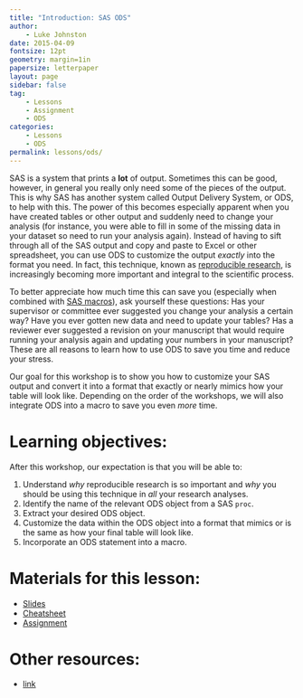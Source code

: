 ```yaml
---
title: "Introduction: SAS ODS"
author:
    - Luke Johnston
date: 2015-04-09
fontsize: 12pt
geometry: margin=1in
papersize: letterpaper
layout: page
sidebar: false
tag:
    - Lessons
    - Assignment
    - ODS
categories:
    - Lessons
    - ODS
permalink: lessons/ods/
---
```


SAS is a system that prints a **lot** of output.  Sometimes this can
be good, however, in general you really only need some of the pieces
of the output.  This is why SAS has another system called Output
Delivery System, or ODS, to help with this.  The power of this becomes
especially apparent when you have created tables or other output and
suddenly need to change your analysis (for instance, you were able to
fill in some of the missing data in your dataset so need to run your
analysis again).  Instead of having to sift through all of the SAS
output and copy and paste to Excel or other spreadsheet, you can use
ODS to customize the output *exactly* into the format you need.  In
fact, this technique, known as
[reproducible research](http://en.wikipedia.org/wiki/Reproducibility#Reproducible_research),
is increasingly becoming more important and integral to the scientific
process.

To better appreciate how much time this can save you (especially when
combined with [SAS macros](../macros/)), ask yourself these questions:
Has your supervisor or committee ever suggested you change your
analysis a certain way?  Have you ever gotten new data and need to
update your tables?  Has a reviewer ever suggested a revision on your
manuscript that would require running your analysis again and updating
your numbers in your manuscript?  These are all reasons to learn how
to use ODS to save you time and reduce your stress.

Our goal for this workshop is to show you how to customize your SAS
output and convert it into a format that exactly or nearly mimics how
your table will look like.  Depending on the order of the workshops,
we will also integrate ODS into a macro to save you even *more* time.

# Learning objectives: #

After this workshop, our expectation is that you will be able to:

1. Understand *why* reproducible research is so important and *why*
   you should be using this technique in *all* your research analyses.
2. Identify the name of the relevant ODS object from a SAS `proc`.
3. Extract your desired ODS object.
4. Customize the data within the ODS object into a format that mimics
   or is the same as how your final table will look like.
5. Incorporate an ODS statement into a macro.

# Materials for this lesson: #

* [Slides](slides/)
* [Cheatsheet](cheatsheet/)
* [Assignment](assignment/)

# Other resources: #

* [link](http://)

